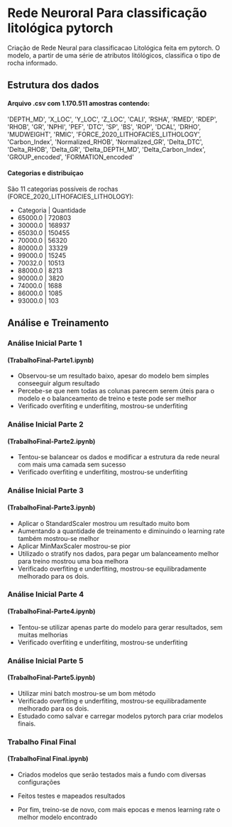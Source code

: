 # Rede Neuroral Para classificação litológica pytorch

Criação de Rede Neural para classificacao Litológica feita em pytorch. O modelo, a partir de uma série de atributos litólógicos, classifica o tipo de rocha informado.

## Estrutura dos dados

#### Arquivo .csv  com 1.170.511 amostras contendo:
'DEPTH_MD', 'X_LOC', 'Y_LOC', 'Z_LOC', 'CALI', 'RSHA', 'RMED', 'RDEP',
       'RHOB', 'GR', 'NPHI', 'PEF', 'DTC', 'SP', 'BS', 'ROP', 'DCAL', 'DRHO',
       'MUDWEIGHT', 'RMIC', 'FORCE_2020_LITHOFACIES_LITHOLOGY', 'Carbon_Index',
       'Normalized_RHOB', 'Normalized_GR', 'Delta_DTC', 'Delta_RHOB',
       'Delta_GR', 'Delta_DEPTH_MD', 'Delta_Carbon_Index', 'GROUP_encoded',
       'FORMATION_encoded'
       
#### Categorias e distribuiçao
São 11 categorias possíveis de rochas (FORCE_2020_LITHOFACIES_LITHOLOGY):

* Categoria | Quantidade
* 65000.0   | 720803
* 30000.0   | 168937
* 65030.0   | 150455
* 70000.0   |  56320
* 80000.0   |  33329
* 99000.0   |  15245
* 70032.0   |  10513
* 88000.0   |   8213
* 90000.0   |   3820
* 74000.0   |   1688
* 86000.0   |   1085
* 93000.0   |    103
 

## Análise e Treinamento

### Análise Inicial Parte 1 
#### (TrabalhoFinal-Parte1.ipynb)

 * Observou-se um resultado baixo, apesar do modelo bem simples conseeguir algum resultado
 * Percebe-se que nem todas as colunas parecem serem úteis para o modelo e o balanceamento de treino e teste pode ser melhor
 * Verificado overfiting e underfiting, mostrou-se underfiting

### Análise Inicial Parte 2
#### (TrabalhoFinal-Parte2.ipynb)

* Tentou-se balancear os dados e modificar a estrutura da rede neural com mais uma camada sem sucesso
* Verificado overfiting e underfiting, mostrou-se underfiting

### Análise Inicial Parte 3
#### (TrabalhoFinal-Parte3.ipynb)

* Aplicar o StandardScaler mostrou um resultado muito bom
* Aumentando a quantidade de treinamento e diminuindo o learning rate também mostrou-se melhor
* Aplicar MinMaxScaler mostrou-se pior
* Utilizado o stratify nos dados, para pegar um balanceamento melhor para treino mostrou uma boa melhora
* Verificado overfiting e underfiting, mostrou-se equilibradamente melhorado para os dois.

### Análise Inicial Parte 4
#### (TrabalhoFinal-Parte4.ipynb)

* Tentou-se utilizar apenas parte do modelo para gerar resultados, sem muitas melhorias
* Verificado overfiting e underfiting, mostrou-se underfiting

### Análise Inicial Parte 5
#### (TrabalhoFinal-Parte5.ipynb)

* Utilizar mini batch mostrou-se um bom método
* Verificado overfiting e underfiting, mostrou-se equilibradamente melhorado para os dois.
* Estudado como salvar e carregar modelos pytorch para criar modelos finais.

### Trabalho Final Final
#### (TrabalhoFinal Final.ipynb)

* Criados modelos que serão testados mais a fundo com diversas configurações
* Feitos testes e mapeados resultados

* Por fim, treino-se de novo, com mais epocas e menos learning rate o melhor modelo encontrado
